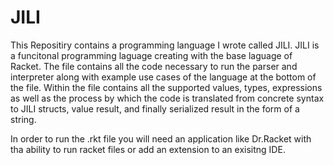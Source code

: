 # JILI

This Repositiry contains a programming language I wrote called JILI. JILI is a funcitonal programming laguage creating with the base laguage of Racket.
The file contains all the code necessary to run the parser and interpreter along with example use cases of the language at the bottom of the file. Within the file contains all the supported values, types, expressions as well as the process by which the code is translated from concrete syntax to JILI structs, value result, and finally serialized result in the form of a string. 

In order to run the .rkt file you will need an application like Dr.Racket with tha ability to run racket files or add an extension to an exisitng IDE.

